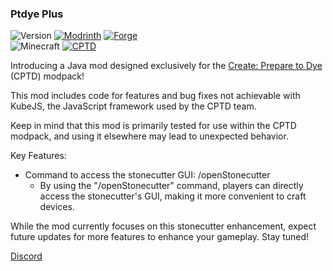 ### Ptdye Plus

![Version](https://img.shields.io/badge/version-1.2.2-purple)
[![Modrinth](https://img.shields.io/badge/Find%20us%20on-Modrinth-green)](https://modrinth.com/mod/ptdye-plus)
[![Forge](https://img.shields.io/badge/Find%20us%20on-Forge-orange)](https://legacy.curseforge.com/minecraft/mc-mods/ptdye-plus)
<br>
![Minecraft](https://img.shields.io/badge/Minecraft-1.19.2-blue)
[![CPTD](https://img.shields.io/badge/Create-Prepare%20to%20Dye-yellow)](https://modrinth.com/modpack/create-prepare-to-dye)

Introducing a Java mod designed exclusively for the [Create: Prepare to Dye](https://modrinth.com/modpack/create-prepare-to-dye) (CPTD) modpack!

This mod includes code for features and bug fixes not achievable with KubeJS, the JavaScript framework used by the CPTD team.

Keep in mind that this mod is primarily tested for use within the CPTD modpack, and using it elsewhere may lead to unexpected behavior.

Key Features:

- Command to access the stonecutter GUI: /openStonecutter
  - By using the "/openStonecutter" command, players can directly access the stonecutter's GUI, making it more convenient to craft devices.


While the mod currently focuses on this stonecutter enhancement, expect future updates for more features to enhance your gameplay. Stay tuned!

[Discord](https://discord.gg/v8cZ83kTPY)
